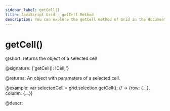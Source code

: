 ```yaml
---
sidebar_label: getCell()
title: JavaScript Grid - getCell Method 
description: You can explore the getCell method of Grid in the documentation of the DHTMLX JavaScript UI library. Browse developer guides and API reference, try out code examples and live demos, and download a free 30-day evaluation version of DHTMLX Suite 7.
---
```


# getCell()

@short: returns the object of a selected cell

@signature: {'getCell(): ICell;'}

@returns:
An object with parameters of a selected cell.

@example:
var selectedCell = grid.selection.getCell();
// -> {row: {…}, column: {…}}

@descr:

[comment]: # (@related: grid/usage_selection.md#getting-object-of-selected-cells)

[comment]: # (@relatedapi: grid/api/selection/selection_enable_method.md grid/api/selection/selection_getcells_method.md)
